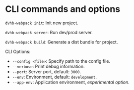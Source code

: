 # CLI commands and options

`dvhb-webpack init`: Init new project.

`dvhb-webpack server`: Run dev/prod server.

`dvhb-webpack build`: Generate a dist bundle for project.

CLI Options:

* `--config <file>`: Specify path to the config file.
* `--verbose`: Print debug information.
* `--port`: Server port, default: `3000`.
* `--env`: Environment, default: `development`.
* `--app-env`: Application environment, _experimental option_.

